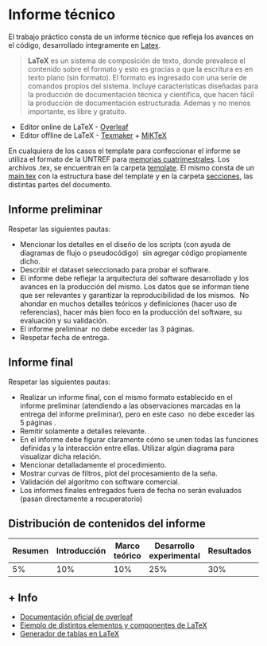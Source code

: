# Informe técnico

El trabajo práctico consta de un informe técnico que refleja los avances en el código, desarrollado íntegramente en [Latex](https://www.latex-project.org/).


> **LaTeX** es un sistema de composición de texto, donde prevalece el contenido sobre el formato y esto es gracias a que la escritura es en texto plano (sin formato). El formato es ingresado con una serie de comandos propios del sistema. Incluye características diseñadas para la producción de documentación técnica y científica, que hacen fácil la producción de documentación estructurada. Ademas y no menos importante, es libre y gratuito.

* Editor online de LaTeX - [Overleaf](https://www.overleaf.com/)
* Editor offline de LaTeX - [Texmaker](https://www.xm1math.net/texmaker/) + [MiKTeX](https://miktex.org/)

En cualquiera de los casos el template para confeccionar el informe se utiliza el formato de la UNTREF para [memorias cuatrimestrales](template/Caracterizaci_n_ac_stica_de_recinto_bajo_norma_ISO_3382.pdf). Los archivos .tex, se encuentran en la carpeta [template](template). El mismo consta de un [main.tex](template/main.tex) con la estructura base del template y en la carpeta [secciones](template/secciones), las distintas partes del documento.

## Informe preliminar

Respetar las siguientes pautas:

* Mencionar los detalles en el diseño de los scripts (con ayuda de diagramas de
flujo o pseudocódigo) ​ sin agregar código propiamente dicho​ .
* Describir el dataset seleccionado para probar el software.
* El informe debe reflejar la arquitectura del software desarrollado y los avances
en la producción del mismo. Los datos que se informan tiene que ser relevantes
y garantizar la reproducibilidad de los mismos. ​ No ahondar en muchos detalles
teóricos y definiciones (hacer uso de referencias), hacer más bien foco en la
producción del software, su evaluación y su validación.
* El informe preliminar ​ no debe exceder las 3 páginas. ​ 
* Respetar fecha de entrega.

## Informe final

Respetar las siguientes pautas:

* Realizar un informe final, con el mismo formato establecido en el informe
preliminar (atendiendo a las observaciones marcadas en la entrega del informe preliminar), pero en este caso ​ no debe exceder las 5 páginas​ . 
* Remitir solamente a detalles relevante.
* En el informe debe figurar claramente cómo se unen todas las funciones
definidas y la interacción entre ellas. Utilizar algún diagrama para visualizar
dicha relación.
* Mencionar detalladamente el procedimiento.
* Mostrar curvas de filtros, plot del procesamiento de la seña.
* Validación del algoritmo con software comercial.
* Los informes finales entregados fuera de fecha no serán evaluados (pasan directamente a recuperatorio)


## Distribución de contenidos del informe 

| Resumen | Introducción | Marco teórico | Desarrollo experimental | Resultados | Conclusiones |
| -- | -- | -- | -- | -- | --  |
| 5% | 10% | 10% | 25% | 30% | 20% |

## + Info

* [Documentación oficial de overleaf](https://www.overleaf.com/learn)
* [Ejemplo de distintos elementos y componentes de LaTeX](ejemplos_latex)
* [Generador de tablas en LaTeX](https://www.tablesgenerator.com/)